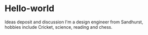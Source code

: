 # Hello-world
Ideas deposit and discussion 
I'm a design engineer from Sandhurst, hobbies include Cricket, science, reading and chess.
